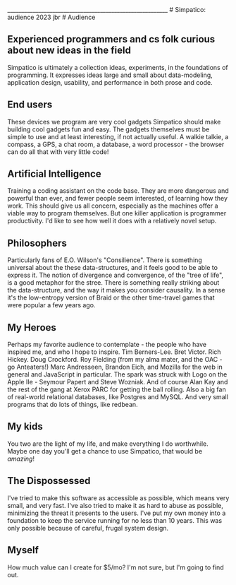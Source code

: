 <!DOCTYPE html>
<head>
  <title>Simpatico: audience</title>
  <link rel="stylesheet" href="/style.css">
  <link id="favicon" rel="icon" type="image/svg+xml" href="data:image/svg+xml,
    <svg xmlns='http://www.w3.org/2000/svg' viewBox='0 0 1 1'>
      <rect width='1' height='1' fill='DodgerBlue' />
    </svg>"
  />
</head>
_________________________________________________________
# Simpatico: audience
2023 jbr
# Audience

## Experienced programmers and cs folk curious about new ideas in the field
Simpatico is ultimately a collection ideas, experiments, in the foundations of programming.
It expresses ideas large and small about data-modeling, application design, usability, and performance in both prose and code.

## End users
These devices we program are very cool gadgets
Simpatico should make building cool gadgets fun and easy.
The gadgets themselves must be simple to use and at least interesting, if not actually useful.
A walkie talkie, a compass, a GPS, a chat room, a database, a word processor - the browser can do all that with very little code!

## Artificial Intelligence
Training a coding assistant on the code base.
They are more dangerous and powerful than ever, and fewer people seem interested, of learning how they work.
This should give us all concern, especially as the machines offer a viable way to program themselves.
But one killer application is programmer productivity.
I'd like to see how well it does with a relatively novel setup.

## Philosophers
Particularly fans of E.O. Wilson's "Consilience".
There is something universal about the these data-structures, and it feels good to be able to express it.
The notion of divergence and convergence, of the "tree of life", is a good metaphor for the stree.
There is something really striking about the data-structure, and the way it makes you consider causality.
In a sense it's the low-entropy version of Braid or the other time-travel games that were popular a few years ago.

## My Heroes
Perhaps my favorite audience to contemplate - the people who have inspired me, and who I hope to inspire.
Tim Berners-Lee. Bret Victor. Rich Hickey. Doug Crockford. Roy Fielding (from my alma mater, and the OAC - go Anteaters!)
Marc Andresseen, Brandon Eich, and Mozilla for the web in general and JavaScript in particular.
The spark was struck with Logo on the Apple IIe - Seymour Papert and Steve Wozniak.
And of course Alan Kay and the rest of the gang at Xerox PARC for getting the ball rolling.
Also a big fan of real-world relational databases, like Postgres and MySQL.
And very small programs that do lots of things, like redbean.

## My kids
You two are the light of my life, and make everything I do worthwhile.
Maybe one day you'll get a chance to use Simpatico, that would be *amazing*!

## The Dispossessed
I've tried to make this software as accessible as possible, which means very small, and very fast.
I've also tried to make it as hard to abuse as possible, minimizing the threat it presents to the users.
I've put my own money into a foundation to keep the service running for no less than 10 years.
This was only possible because of careful, frugal system design.

## Myself
How much value can I create for $5/mo?
I'm not sure, but I'm going to find out.
